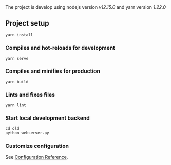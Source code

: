 ## 
The project is develop using nodejs version _v12.15.0_ and yarn version _1.22.0_

## Project setup
```
yarn install
```

### Compiles and hot-reloads for development
```
yarn serve
```

### Compiles and minifies for production
```
yarn build
```

### Lints and fixes files
```
yarn lint
```

### Start local development backend
```
cd old
python webserver.py
```

### Customize configuration
See [Configuration Reference](https://cli.vuejs.org/config/).
